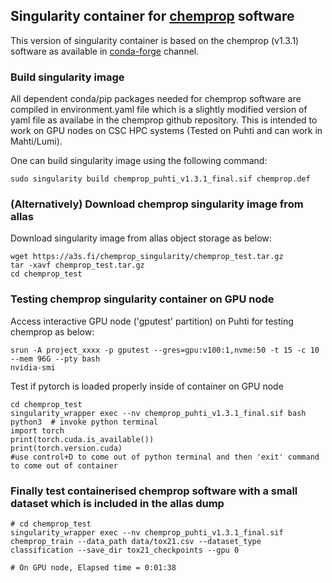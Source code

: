 ## Singularity container for [chemprop](https://github.com/chemprop/chemprop.git)  software
This version of singularity container is based on the chemprop (v1.3.1) software as available in [conda-forge](https://anaconda.org/conda-forge/chemprop/) channel.

### Build singularity image

All dependent conda/pip packages needed for chemprop software are  compiled in environment.yaml file which is a slightly modified version of yaml file as availabe in the chemprop github repository. This is intended to work on GPU nodes on CSC HPC systems (Tested on Puhti and can work in Mahti/Lumi).

One can build singularity image using the following command:

```
sudo singularity build chemprop_puhti_v1.3.1_final.sif chemprop.def

```
### (Alternatively) Download chemprop singularity image from allas
Download singularity image from allas object storage as below:
```
wget https://a3s.fi/chemprop_singularity/chemprop_test.tar.gz
tar -xavf chemprop_test.tar.gz 
cd chemprop_test
```

### Testing chemprop singularity container on GPU node

Access interactive GPU node ('gputest' partition) on Puhti for testing chemprop as below:

```
srun -A project_xxxx -p gputest --gres=gpu:v100:1,nvme:50 -t 15 -c 10 --mem 96G --pty bash
nvidia-smi
```

Test if pytorch is loaded properly inside of container on GPU node

```
cd chemprop_test
singularity_wrapper exec --nv chemprop_puhti_v1.3.1_final.sif bash
python3  # invoke python terminal
import torch
print(torch.cuda.is_available())
print(torch.version.cuda)
#use control+D to come out of python terminal and then 'exit' command to come out of container

```

### Finally test containerised chemprop software with a small dataset which is included in the allas dump

```
# cd chemprop_test
singularity_wrapper exec --nv chemprop_puhti_v1.3.1_final.sif chemprop_train --data_path data/tox21.csv --dataset_type classification --save_dir tox21_checkpoints --gpu 0

# On GPU node, Elapsed time = 0:01:38
```


